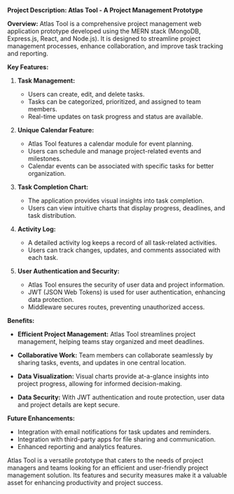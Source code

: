 **Project Description: Atlas Tool - A Project Management Prototype**

**Overview:**
Atlas Tool is a comprehensive project management web application prototype developed using the MERN stack (MongoDB, Express.js, React, and Node.js). It is designed to streamline project management processes, enhance collaboration, and improve task tracking and reporting.

**Key Features:**

1. **Task Management:**
   - Users can create, edit, and delete tasks.
   - Tasks can be categorized, prioritized, and assigned to team members.
   - Real-time updates on task progress and status are available.

2. **Unique Calendar Feature:**
   - Atlas Tool features a calendar module for event planning.
   - Users can schedule and manage project-related events and milestones.
   - Calendar events can be associated with specific tasks for better organization.

3. **Task Completion Chart:**
   - The application provides visual insights into task completion.
   - Users can view intuitive charts that display progress, deadlines, and task distribution.

4. **Activity Log:**
   - A detailed activity log keeps a record of all task-related activities.
   - Users can track changes, updates, and comments associated with each task.

5. **User Authentication and Security:**
   - Atlas Tool ensures the security of user data and project information.
   - JWT (JSON Web Tokens) is used for user authentication, enhancing data protection.
   - Middleware secures routes, preventing unauthorized access.

**Benefits:**

- **Efficient Project Management:** Atlas Tool streamlines project management, helping teams stay organized and meet deadlines.

- **Collaborative Work:** Team members can collaborate seamlessly by sharing tasks, events, and updates in one central location.

- **Data Visualization:** Visual charts provide at-a-glance insights into project progress, allowing for informed decision-making.

- **Data Security:** With JWT authentication and route protection, user data and project details are kept secure.

**Future Enhancements:**

- Integration with email notifications for task updates and reminders.
- Integration with third-party apps for file sharing and communication.
- Enhanced reporting and analytics features.

Atlas Tool is a versatile prototype that caters to the needs of project managers and teams looking for an efficient and user-friendly project management solution. Its features and security measures make it a valuable asset for enhancing productivity and project success.
